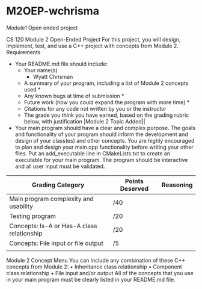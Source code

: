 # M2OEP-wchrisma
Module1 Open ended project

CS 120 Module 2 Open-Ended Project
For this project, you will design, implement, test, and use a C++ project with concepts from Module 2.
Requirements

  * Your README.md file should include:
    * Your name(s)
      * Wyatt Chrisman
    * A summary of your program, including a list of Module 2 concepts used 
      * 
    * Any known bugs at time of submission 
      * 
    * Future work (how you could expand the program with more time)
      * 
    * Citations for any code not written by you or the instructor 
    * The grade you think you have earned, based on the grading rubric below, with justification
    |Module 2 Topic Added||
  * Your main program should have a clear and complex purpose. The goals and functionality of your program should inform the development and design of your class(es) and other concepts. You are highly encouraged to plan and design your main.cpp functionality before writing your other files. Put an add_executable line in CMakeLists.txt to create an executable for your main program. The program should be interactive and all user input must be validated.


| Grading Category                           | Points Deserved | Reasoning | 
|--------------------------------------------|-----------------|-----------|
| Main program complexity and usability      | /40             |           |
| Testing program                            | /20             |           |
| Concepts: Is-A or Has-A class relationship | /20             |           |
| Concepts: File input or file output        | /5              |           |
|                                            |                 |           |


  Module 2 Concept Menu
  You can include any combination of these C++ concepts from Module 2: • Inheritance class relationship
  • Component class relationship
  • File input and/or output
  All of the concepts that you use in your main program must be clearly listed in your README.md file.

